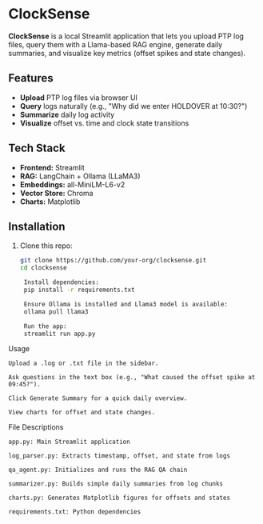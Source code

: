 
# ClockSense

**ClockSense** is a local Streamlit application that lets you upload PTP log files, query them with a Llama-based RAG engine, generate daily summaries, and visualize key metrics (offset spikes and state changes).

## Features
- **Upload** PTP log files via browser UI
- **Query** logs naturally (e.g., "Why did we enter HOLDOVER at 10:30?")
- **Summarize** daily log activity
- **Visualize** offset vs. time and clock state transitions

## Tech Stack
- **Frontend:** Streamlit
- **RAG:** LangChain + Ollama (LLaMA3)
- **Embeddings:** all-MiniLM-L6-v2
- **Vector Store:** Chroma
- **Charts:** Matplotlib

## Installation
1. Clone this repo:
   ```bash
   git clone https://github.com/your-org/clocksense.git
   cd clocksense

    Install dependencies:
    pip install -r requirements.txt

    Ensure Ollama is installed and Llama3 model is available:
    ollama pull llama3

    Run the app:
    streamlit run app.py

Usage

    Upload a .log or .txt file in the sidebar.

    Ask questions in the text box (e.g., "What caused the offset spike at 09:45?").

    Click Generate Summary for a quick daily overview.

    View charts for offset and state changes.

File Descriptions

    app.py: Main Streamlit application

    log_parser.py: Extracts timestamp, offset, and state from logs

    qa_agent.py: Initializes and runs the RAG QA chain

    summarizer.py: Builds simple daily summaries from log chunks

    charts.py: Generates Matplotlib figures for offsets and states

    requirements.txt: Python dependencies
